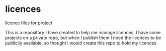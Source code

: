 # licences
licence files for project

This is a repository I have created to help me manage licences, I have some projects on a private repo, 
but when I publish them I need the licences to be publicily available, so thought I would create this repo to hold my licences.

